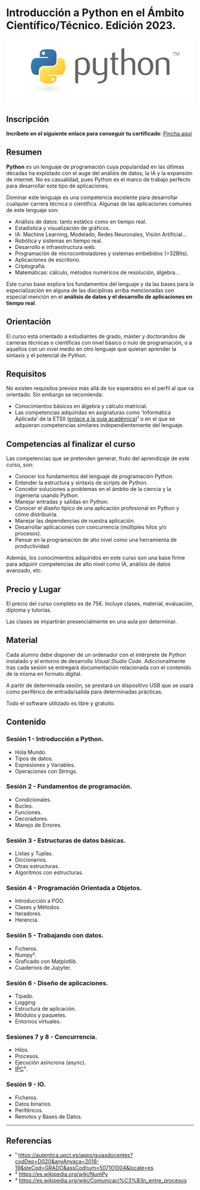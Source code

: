 # Introducción a Python en el Ámbito Científico/Técnico. Edición 2023.

![alt text][logo]

## Inscripción

**Incríbete en el siguiente enlace para conseguir tu certificado**: [Pincha aquí](https://eventos.upct.es/go/python23)

## Resumen

**Python** es un lenguaje de programación cuya popularidad en las últimas décadas ha explotado con el auge del análisis de datos, la IA y la expansión de internet. No es casualidad, pues Python es el marco de trabajo perfecto para desarrollar este tipo de aplicaciones. 

Dominar este lenguaje es una competencia excelente para desarrollar cualquier carrera técnica o científica. Algunas de las aplicaciones comunes de este lenguaje son:

- Análisis de datos: tanto estático como en tiempo real.
- Estadística y visualización de gráficos.
- IA: Machine Learning, Modelado, Redes Neuronales, Visión Artificial...
- Robótica y sistemas en tiempo real.
- Desarrollo e infraestructura web.
- Programación de microcontroladores y sistemas embebidos (>32Bits).
- Aplicaciones de escritorio.
- Criptografía.
- Matemáticas: cálculo, métodos numéricos de resolución, álgebra...

Este curso base explora los fundamentos del lenguaje y da las bases para la especialización en alguna de las disciplinas arriba mencionadas con especial mención en el **análisis de datos y el desarrollo de aplicaciones en tiempo real**.

## Orientación

El curso está orientado a estudiantes de grado, máster y doctorandos de carreras técnicas o científicas con nivel básico o nulo de programación, o a aquellos con un nivel medio en otro lenguaje que quieran aprender la sintaxis y el potencial de Python.

## Requisitos

No existen requisitos previos más allá de los esperados en el perfil al que va orientado. Sin embargo se recomienda:

- Conocimientos básicos en álgebra y cálculo matricial.
- Las competencias adquiridas en asignaturas como 'Informática Aplicada' de la ETSII ([enlace a la guía académica][guia_academica])¹ o en el que se adquieran competencias similares independientemente del lenguaje.

## Competencias al finalizar el curso

Las competencias que se pretenden generar, fruto del aprendizaje de este curso, son:

- Conocer los fundamentos del lenguaje de programación Python.
- Entender la estructura y sintaxis de scripts de Python.
- Concebir soluciones a problemas en el ámbito de la ciencia y la ingeniería usando Python.
- Manejar entradas y salidas en Python.
- Conocer el diseño típico de una aplicación profesional en Python y cómo distribuirla.
- Manejar las dependencias de nuestra aplicación.
- Desarrollar aplicaciones con concurrencia (múltiples hilos y/o procesos).
- Pensar en la programación de alto nivel como una herramienta de productividad.

Además, los conocimientos adquiridos en este curso son una base firme para adquirir competencias de alto nivel como IA, análisis de datos avanzado, etc.

## Precio y Lugar

El precio del curso completo es de 75€. Incluye clases, material, evaluación, diploma y tutorías. 

Las clases se impartirán presencialmente en una aula por determinar.

## Material

Cada alumno debe disponer de un ordenador con el intérprete de Python instalado y el entorno de desarrollo *Visual Studio Code*. Adiccionalmente tras cada sesión se entregará documentación relacionada con el contenido de la misma en formato digital. 

A partir de determinada sesión, se prestará un dispositivo USB que se usará como periférico de entrada/salida para determinadas prácticas.

Todo el software utilizado es libre y gratuito.

## Contenido

### Sesión 1 - Introducción a Python.
* Hola Mundo.
* Tipos de datos.
* Expresiones y Variables.
* Operaciones con Strings.

### Sesión 2 - Fundamentos de programación.
* Condicionales.
* Bucles.
* Funciones.
* Decoradores.
* Manejo de Errores.

### Sesión 3 - Estructuras de datos básicas.
* Listas y Tuplas.
* Diccionarios.
* Otras estructuras.
* Algoritmos con estructuras.

### Sesión 4 - Programación Orientada a Objetos.
* Introducción a POO.
* Clases y Métodos.
* Iteradores.
* Herencia.

### Sesión 5 - Trabajando con datos.
* Ficheros.
* Numpy².
* Graficado con Matplotlib.
* Cuadernos de Jupyter.

### Sesión 6 - Diseño de aplicaciones.
* Tipado.
* Logging.
* Estructura de aplicación.
* Módulos y paquetes.
* Entornos virtuales.

### Sesiones 7 y 8 - Concurrencia.
* Hilos.
* Procesos.
* Ejecución asíncrona (async).
* [IPC][IPC]³.

### Sesión 9 - IO.
* Ficheros.
* Datos binarios.
* Periféricos.
* Remotos y Bases de Datos.


---------------------------------------------------------------


## Referencias

- ¹ https://autentica.upct.es/apps/guiasdocentes?codDep=D020&anyAnyaca=2018-19&steCod=GRADO&assCodnum=507101004&locale=es
- ² https://es.wikipedia.org/wiki/NumPy
- ³ https://es.wikipedia.org/wiki/Comunicaci%C3%B3n_entre_procesos


[logo]: src/pyLogo.png "Logo"
[guia_academica]: https://autentica.upct.es/apps/guiasdocentes?codDep=D020&anyAnyaca=2018-19&steCod=GRADO&assCodnum=507101004&locale=esplan_estudios.php#1
[IPC]: https://es.wikipedia.org/wiki/Comunicaci%C3%B3n_entre_procesos
[numpy]: https://es.wikipedia.org/wiki/NumPy